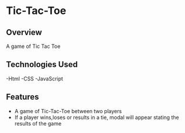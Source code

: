 # Tic-Tac-Toe

## Overview 
A game of Tic Tac Toe

## Technologies Used
-Html
-CSS
-JavaScript

## Features
- A game of Tic-Tac-Toe between two players
- If a player wins,loses or results in a tie, modal will appear stating the results of the game
